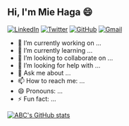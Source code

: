 ## Hi, I'm Mie Haga 😄
[![LinkedIn](https://img.shields.io/badge/xingvoong%20-%230077B5.svg?&style=flat-square&logo=linkedin&logoColor=white&link=https://www.linkedin.com/in/xingvoong/)](https://www.linkedin.com/in/xingvoong/)
[![Twitter](https://img.shields.io/badge/xingvoong%20-%231DA1F2.svg?&style=flat-square&logo=Twitter&logoColor=white&link=https://twitter.com/xingvoong/)](https://twitter.com/xingvoong/)
[![GitHub](https://img.shields.io/badge/xingvoong%20-%23121011.svg?&style=flat-square&logo=github&logoColor=white&link=https://github.com/xingvoong)](https://github.com/xingvoong)
[![Gmail](https://img.shields.io/badge/xingvoong%20-%23D14836.svg?&style=flat-square&logo=gmail&logoColor=white&link=mailto:xingvoong@gmail.com)](mailto:xingvoong@gmail.com)


- 🔭 I’m currently working on ...
- 🌱 I’m currently learning ...
- 👯 I’m looking to collaborate on ...
- 🤔 I’m looking for help with ...
- 💬 Ask me about ...
- 📫 How to reach me: ...
- 😄 Pronouns: ...
- ⚡ Fun fact: ...

[![ABC's GitHub stats](https://github-readme-stats.vercel.app/api?username=mie-h)](https://github.com/mie-h/github-readme-stats)





